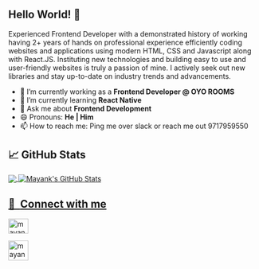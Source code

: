 ## Hello World! 👋

Experienced Frontend Developer with a demonstrated history of working having 2+ years of hands on professional experience efficiently coding websites and applications using modern HTML, CSS and Javascript along with React.JS.
Instituting new technologies and building easy to use and user-friendly websites is truly a passion of mine. I actively seek out new libraries and stay up-to-date on industry trends and advancements.

- 🔭 I’m currently working as a **Frontend Developer @ OYO ROOMS**
- 🌱 I’m currently learning **React Native**
- 💬 Ask me about **Frontend Development**
- 😄 Pronouns: **He | Him**
- 📫 How to reach me: Ping me over slack or reach me out 9717959550


## &#x1f4c8; GitHub Stats
<a href="https://github.com/mayank-oyo/mayank-oyo">
  <img align="center" src="https://github-readme-stats.vercel.app/api/top-langs/?username=mayank-oyo&title_color=ffffff&text_color=c9cacc&icon_color=2bbc8a&bg_color=1d1f21&langs_count=3" />
</a>

<a href="https://github.com/mayank-oyo/mayank-oyo">
  <img align="center" src="https://github-readme-stats.vercel.app/api?username=mayank-oyo&show_icons=true&line_height=27&count_private=true&title_color=ffffff&text_color=c9cacc&icon_color=2bbc8a&bg_color=1d1f21" alt="Mayank's GitHub Stats" />


## 🔗 &nbsp;**Connect with me**
<p align="left">
<a href="https://www.linkedin.com/in/mayankkhanna0" target="blank"><img align="center" src="https://raw.githubusercontent.com/rahuldkjain/github-profile-readme-generator/master/src/images/icons/Social/linked-in-alt.svg" alt="mayanklinkedin" height="30" width="40" /></a>
  
<a href="https://mayankkhanna.in" target="blank"><img align="center" src="https://mayankkhanna.in/assets/mk.png" alt="mayank" height="40" width="40" /></a>



<!---
mayank-oyo/mayank-oyo is a ✨ special ✨ repository because its `README.md` (this file) appears on your GitHub profile.
You can click the Preview link to take a look at your changes.
--->
